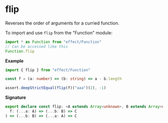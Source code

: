 # flip

Reverses the order of arguments for a curried function.

To import and use `flip` from the "Function" module:

```ts
import * as Function from "effect/Function"
// Can be accessed like this
Function.flip
```

**Example**

```ts
import { flip } from "effect/Function"

const f = (a: number) => (b: string) => a - b.length

assert.deepStrictEqual(flip(f)("aaa")(2), -1)
```

**Signature**

```ts
export declare const flip: <A extends Array<unknown>, B extends Array<unknown>, C>(
  f: (...a: A) => (...b: B) => C
) => (...b: B) => (...a: A) => C
```

